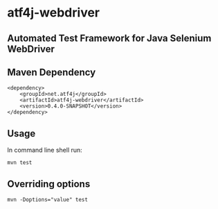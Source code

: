 # atf4j-webdriver

## Automated Test Framework for Java Selenium WebDriver

## Maven Dependency

	<dependency>
		<groupId>net.atf4j</groupId>
		<artifactId>atf4j-webdriver</artifactId>
		<version>0.4.0-SNAPSHOT</version>
	</dependency>

## Usage

In command line shell run:

    mvn test

## Overriding options

    mvn -Doptions="value" test
